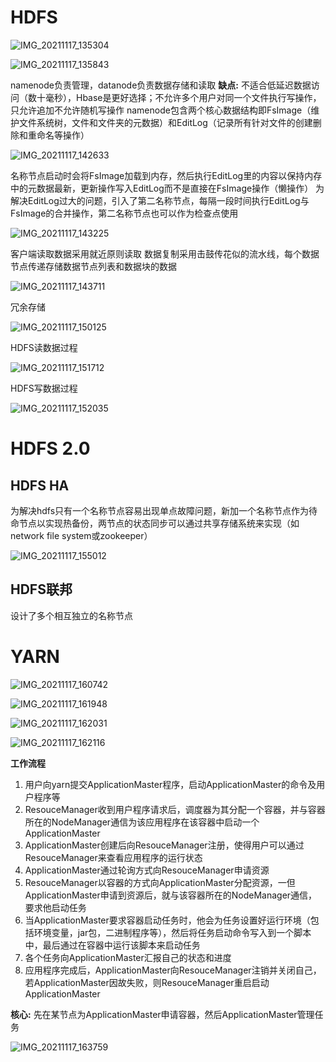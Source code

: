 # HDFS

![IMG_20211117_135304](https://raw.githubusercontent.com/liang636600/cloudImg/master/images/IMG_20211117_135304.jpg)

![IMG_20211117_135843](https://raw.githubusercontent.com/liang636600/cloudImg/master/images/IMG_20211117_135843.jpg)

namenode负责管理，datanode负责数据存储和读取
**缺点:** 不适合低延迟数据访问（数十毫秒），Hbase是更好选择；不允许多个用户对同一个文件执行写操作，只允许追加不允许随机写操作
namenode包含两个核心数据结构即FsImage（维护文件系统树，文件和文件夹的元数据）和EditLog（记录所有针对文件的创建删除和重命名等操作）

![IMG_20211117_142633](https://raw.githubusercontent.com/liang636600/cloudImg/master/images/IMG_20211117_142633.jpg)

名称节点启动时会将FsImage加载到内存，然后执行EditLog里的内容以保持内存中的元数据最新，更新操作写入EditLog而不是直接在FsImage操作（懒操作）
为解决EditLog过大的问题，引入了第二名称节点，每隔一段时间执行EditLog与FsImage的合并操作，第二名称节点也可以作为检查点使用

![IMG_20211117_143225](https://raw.githubusercontent.com/liang636600/cloudImg/master/images/IMG_20211117_143225.jpg)

客户端读取数据采用就近原则读取
数据复制采用击鼓传花似的流水线，每个数据节点传递存储数据节点列表和数据块的数据

![IMG_20211117_143711](https://raw.githubusercontent.com/liang636600/cloudImg/master/images/IMG_20211117_143711.jpg)

冗余存储

![IMG_20211117_150125](https://raw.githubusercontent.com/liang636600/cloudImg/master/images/IMG_20211117_150125.jpg)

HDFS读数据过程

![IMG_20211117_151712](https://raw.githubusercontent.com/liang636600/cloudImg/master/images/IMG_20211117_151712.jpg)

HDFS写数据过程

![IMG_20211117_152035](C:/Users/38403/Documents/Tencent%20Files/384030703/FileRecv/MobileFile/IMG_20211117_152035.jpg)



# HDFS 2.0
## HDFS HA
为解决hdfs只有一个名称节点容易出现单点故障问题，新加一个名称节点作为待命节点以实现热备份，两节点的状态同步可以通过共享存储系统来实现（如network file system或zookeeper）

![IMG_20211117_155012](https://raw.githubusercontent.com/liang636600/cloudImg/master/images/IMG_20211117_155012.jpg)

## HDFS联邦
设计了多个相互独立的名称节点
# YARN
![IMG_20211117_160742](https://raw.githubusercontent.com/liang636600/cloudImg/master/images/IMG_20211117_160742.jpg)

![IMG_20211117_161948](https://raw.githubusercontent.com/liang636600/cloudImg/master/images/IMG_20211117_161948.jpg)

![IMG_20211117_162031](https://raw.githubusercontent.com/liang636600/cloudImg/master/images/IMG_20211117_162031.jpg)

![IMG_20211117_162116](https://raw.githubusercontent.com/liang636600/cloudImg/master/images/IMG_20211117_162116.jpg)

**工作流程**

1. 用户向yarn提交ApplicationMaster程序，启动ApplicationMaster的命令及用户程序等
2. ResouceManager收到用户程序请求后，调度器为其分配一个容器，并与容器所在的NodeManager通信为该应用程序在该容器中启动一个ApplicationMaster
3. ApplicationMaster创建后向ResouceManager注册，使得用户可以通过ResouceManager来查看应用程序的运行状态
4. ApplicationMaster通过轮询方式向ResouceManager申请资源
5. ResouceManager以容器的方式向ApplicationMaster分配资源，一但ApplicationMaster申请到资源后，就与该容器所在的NodeManager通信，要求他启动任务
6. 当ApplicationMaster要求容器启动任务时，他会为任务设置好运行环境（包括环境变量，jar包，二进制程序等），然后将任务启动命令写入到一个脚本中，最后通过在容器中运行该脚本来启动任务
7. 各个任务向ApplicationMaster汇报自己的状态和进度
8. 应用程序完成后，ApplicationMaster向ResouceManager注销并关闭自己，若ApplicationMaster因故失败，则ResouceManager重启启动ApplicationMaster

**核心:** 先在某节点为ApplicationMaster申请容器，然后ApplicationMaster管理任务

![IMG_20211117_163759](https://raw.githubusercontent.com/liang636600/cloudImg/master/images/IMG_20211117_163759.jpg)

